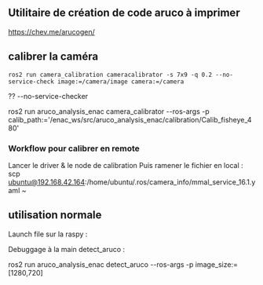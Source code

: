 ## Utilitaire de création de code aruco à imprimer
https://chev.me/arucogen/

## calibrer la caméra
    ros2 run camera_calibration cameracalibrator -s 7x9 -q 0.2 --no-service-check image:=/camera/image camera:=/camera

 ?? --no-service-checker

ros2 run aruco_analysis_enac camera_calibrator --ros-args -p calib_path:='/enac_ws/src/aruco_analysis_enac/calibration/Calib_fisheye_480'

### Workflow pour calibrer en remote
Lancer le driver & le node de calibration
Puis ramener le fichier en local : 
scp ubuntu@192.168.42.164:/home/ubuntu/.ros/camera_info/mmal_service_16.1.yaml ~


 ## utilisation normale

Launch file sur la raspy :

Debuggage à la main detect_aruco : 

 ros2 run aruco_analysis_enac detect_aruco --ros-args -p image_size:=[1280,720]


